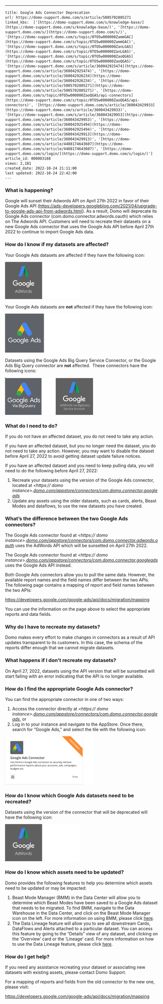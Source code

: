 ---
    title: Google Ads Connector Deprecation
    url: https://domo-support.domo.com/s/article/5005702805271
    linked_kbs:  ['[https://domo-support.domo.com/s/knowledge-base/](https://domo-support.domo.com/s/knowledge-base/)', '[https://domo-support.domo.com/s/](https://domo-support.domo.com/s/)', '[https://domo-support.domo.com/s/topic/0TO5w000000ZammGAC](https://domo-support.domo.com/s/topic/0TO5w000000ZammGAC)', '[https://domo-support.domo.com/s/topic/0TO5w000000ZanLGAS](https://domo-support.domo.com/s/topic/0TO5w000000ZanLGAS)', '[https://domo-support.domo.com/s/topic/0TO5w000000ZaoQGAS](https://domo-support.domo.com/s/topic/0TO5w000000ZaoQGAS)', '[https://domo-support.domo.com/s/article/360042925474](https://domo-support.domo.com/s/article/360042925474)', '[https://domo-support.domo.com/s/article/360042926234](https://domo-support.domo.com/s/article/360042926234)', '[https://domo-support.domo.com/s/article/5005702805271](https://domo-support.domo.com/s/article/5005702805271)', '[https://domo-support.domo.com/s/topic/0TO5w000000ZaoQGAS/api-connectors](https://domo-support.domo.com/s/topic/0TO5w000000ZaoQGAS/api-connectors)', '[https://domo-support.domo.com/s/article/360043429933](https://domo-support.domo.com/s/article/360043429933)', '[https://domo-support.domo.com/s/article/360043429953](https://domo-support.domo.com/s/article/360043429953)', '[https://domo-support.domo.com/s/article/360042925494](https://domo-support.domo.com/s/article/360042925494)', '[https://domo-support.domo.com/s/article/360043429913](https://domo-support.domo.com/s/article/360043429913)', '[https://domo-support.domo.com/s/article/4408174643607](https://domo-support.domo.com/s/article/4408174643607)', '[https://domo-support.domo.com/s/login/](https://domo-support.domo.com/s/login/)']
    article_id: 000003188
    views: 2,181
    created_date: 2022-10-24 21:11:00
    last updated: 2022-10-24 22:42:00
    ---



### What is happening?


Google will sunset their Adwords API on April 27th 2022 in favor of their Google Ads API (<https://ads-developers.googleblog.com/2021/04/upgrade-to-google-ads-api-from-adwords.html>). As a result, Domo will deprecate its Google Ads connector (com.domo.connector.adwords.oauth) which relies on The Adwords API. Customers will need to recreate their datasets on a new Google Ads connector that uses the Google Ads API before April 27th 2022 to continue to import Google Ads data.


### How do I know if my datasets are affected?


Your Google Ads datasets are affected if they have the following icon:


![Icon1.png](Icon1.png)


Your Google Ads datasets are **not** affected if they have the following icon:


![icon2.png](icon2.png)


Datasets using the Google Ads Big Query Service Connector, or the Google Ads Big Query connector are **not** affected.  These connectors have the following icons:


![icon3.png](icon3.png)


### What do I need to do?


If you do not have an affected dataset, you do not need to take any action.


If you have an affected dataset, but you no longer need the dataset, you do not need to take any action. However, you may want to disable the dataset before April 27, 2022 to avoid getting dataset update failure notices.


If you have an affected dataset and you need to keep pulling data, you will need to do the following before April 27, 2022:


1. Recreate your datasets using the version of the Google Ads connector, located at *<https://<your> domo instance>.[domo.com/appstore/connectors/com.domo.connector.googleads](http://domo.com/appstore/connectors/com.domo.connector.googleads)*
2. Update any assets using the older datasets, such as cards, alerts, Beast Modes and dataflows, to use the new datasets you have created.


### What’s the difference between the two Google Ads connectors?


The Google Ads connector found at *<https://<your> domo instance>.[domo.com/appstore/connectors/com.domo.connector.adwords.oauth](http://domo.com/appstore/connectors/com.domo.connector.adwords.oauth)* uses the AdWords API which will be sunsetted on April 27th 2022. 


The Google Ads connector found at *<https://<your> domo instance>.[domo.com/appstore/connectors/com.domo.connector.googleads](http://domo.com/appstore/connectors/com.domo.connector.googleads)* uses the Google Ads API instead.


Both Google Ads connectors allow you to pull the same data. However, the available report names and the field names differ between the two APIs. The following page contains a mapping of report and field names between the two APIs:


<https://developers.google.com/google-ads/api/docs/migration/mapping>


You can use the information on the page above to select the appropriate reports and data fields.


### Why do I have to recreate my datasets?


Domo makes every effort to make changes in connectors as a result of API updates transparent to its customers. In this case, the schema of the reports differ enough that we cannot migrate datasets.


### What happens if I don't recreate my datasets?


On April 27, 2022, datasets using the API version that will be sunsetted will start failing with an error indicating that the API is no longer available.


### How do I find the appropriate Google Ads connector?


You can find the appropriate connector in one of two ways:


1. Access the connector directly at *<https://<your> domo instance>.[domo.com/appstore/connectors/com.domo.connector.googleads](http://domo.com/appstore/connectors/com.domo.connector.googleads)*, or
2. Log in to your instance and navigate to the AppStore. Once there, search for “Google Ads,” and select the tile with the following icon:


![icon4.png](icon4.png)


### How do I know which Google Ads datasets need to be recreated?


Datasets using the version of the connector that will be deprecated will have the following icon:


![Icon1.png](Icon1.png)


### How do I know which assets need to be updated?


Domo provides the following features to help you determine which assets need to be updated or may be impacted: 


1. Beast Mode Manager (BMM) in the Data Center will allow you to determine which Beast Modes have been saved to a Google Ads dataset that needs to be migrated. To find BMM, navigate to the Data Warehouse in the Data Center, and click on the Beast Mode Manager icon on the left. For more information on using BMM, please click [here](/s/article/360042925474).
2. The Data Lineage feature will allow you to see all downstream Cards, DataFlows and Alerts attached to a particular dataset. You can access this feature by going to the “Details” view of any dataset, and clicking on the ‘Overview’ card or the ‘Lineage’ card. For more information on how to use the Data Lineage feature, please click [here](/s/article/360042926234).


### How do I get help?


If you need any assistance recreating your dataset or associating new datasets with existing assets, please contact Domo Support. 


For a mapping of reports and fields from the old connector to the new one, please visit:


<https://developers.google.com/google-ads/api/docs/migration/mapping>

